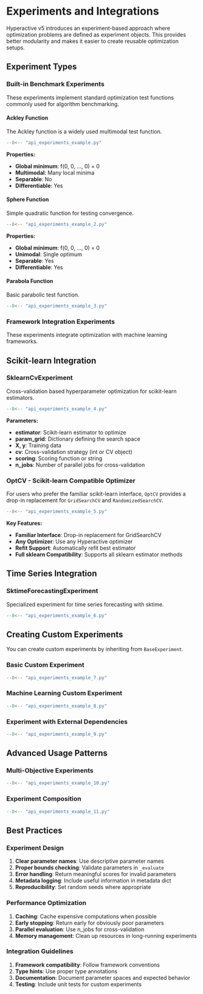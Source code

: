 # Experiments and Integrations

Hyperactive v5 introduces an experiment-based approach where optimization problems are defined as experiment objects. This provides better modularity and makes it easier to create reusable optimization setups.

## Experiment Types

### Built-in Benchmark Experiments

These experiments implement standard optimization test functions commonly used for algorithm benchmarking.

#### Ackley Function

The Ackley function is a widely used multimodal test function.

```python
--8<-- "api_experiments_example.py"
```

**Properties:**
- **Global minimum**: f(0, 0, ..., 0) = 0
- **Multimodal**: Many local minima
- **Separable**: No
- **Differentiable**: Yes

#### Sphere Function

Simple quadratic function for testing convergence.

```python
--8<-- "api_experiments_example_2.py"
```

**Properties:**
- **Global minimum**: f(0, 0, ..., 0) = 0  
- **Unimodal**: Single optimum
- **Separable**: Yes
- **Differentiable**: Yes

#### Parabola Function

Basic parabolic test function.

```python
--8<-- "api_experiments_example_3.py"
```

### Framework Integration Experiments  

These experiments integrate optimization with machine learning frameworks.

## Scikit-learn Integration

### SklearnCvExperiment

Cross-validation based hyperparameter optimization for scikit-learn estimators.

```python
--8<-- "api_experiments_example_4.py"
```

**Parameters:**
- **estimator**: Scikit-learn estimator to optimize
- **param_grid**: Dictionary defining the search space
- **X, y**: Training data
- **cv**: Cross-validation strategy (int or CV object)
- **scoring**: Scoring function or string
- **n_jobs**: Number of parallel jobs for cross-validation

### OptCV - Scikit-learn Compatible Optimizer

For users who prefer the familiar scikit-learn interface, `OptCV` provides a drop-in replacement for `GridSearchCV` and `RandomizedSearchCV`.

```python
--8<-- "api_experiments_example_5.py"
```

**Key Features:**
- **Familiar Interface**: Drop-in replacement for GridSearchCV
- **Any Optimizer**: Use any Hyperactive optimizer
- **Refit Support**: Automatically refit best estimator
- **Full sklearn Compatibility**: Supports all sklearn estimator methods

## Time Series Integration

### SktimeForecastingExperiment

Specialized experiment for time series forecasting with sktime.

```python
--8<-- "api_experiments_example_6.py"
```

## Creating Custom Experiments

You can create custom experiments by inheriting from `BaseExperiment`.

### Basic Custom Experiment

```python
--8<-- "api_experiments_example_7.py"
```

### Machine Learning Custom Experiment

```python
--8<-- "api_experiments_example_8.py"
```

### Experiment with External Dependencies

```python
--8<-- "api_experiments_example_9.py"
```

## Advanced Usage Patterns

### Multi-Objective Experiments

```python
--8<-- "api_experiments_example_10.py"
```

### Experiment Composition

```python
--8<-- "api_experiments_example_11.py"
```

## Best Practices

### Experiment Design
1. **Clear parameter names**: Use descriptive parameter names
2. **Proper bounds checking**: Validate parameters in `_evaluate`
3. **Error handling**: Return meaningful scores for invalid parameters  
4. **Metadata logging**: Include useful information in metadata dict
5. **Reproducibility**: Set random seeds where appropriate

### Performance Optimization
1. **Caching**: Cache expensive computations when possible
2. **Early stopping**: Return early for obviously poor parameters
3. **Parallel evaluation**: Use n_jobs for cross-validation
4. **Memory management**: Clean up resources in long-running experiments

### Integration Guidelines
1. **Framework compatibility**: Follow framework conventions
2. **Type hints**: Use proper type annotations
3. **Documentation**: Document parameter spaces and expected behavior
4. **Testing**: Include unit tests for custom experiments